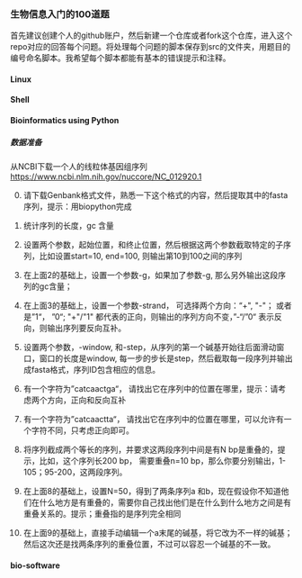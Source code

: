 ### 生物信息入门的100道题
首先建议创建个人的github账户，然后新建一个仓库或者fork这个仓库，进入这个repo对应的回答每个问题。将处理每个问题的脚本保存到src的文件夹，用题目的编号命名脚本。我希望每个脚本都能有基本的错误提示和注释。

#### Linux




#### Shell




#### Bioinformatics using Python

##### 数据准备
从NCBI下载一个人的线粒体基因组序列
https://www.ncbi.nlm.nih.gov/nuccore/NC_012920.1

0. 请下载Genbank格式文件，熟悉一下这个格式的内容，然后提取其中的fasta序列，提示：用biopython完成

1. 统计序列的长度，gc 含量
2. 设置两个参数，起始位置，和终止位置，然后根据这两个参数截取特定的子序列，比如设置start=10, end=100, 则输出第10到100之间的序列
3. 在上面2的基础上，设置一个参数-g，如果加了参数-g, 那么另外输出这段序列的gc含量；
4. 在上面3的基础上，设置一个参数-strand， 可选择两个方向：“+", "-"； 或者是”1“， ”0“; "+"/"1" 都代表的正向，则输出的序列方向不变，”-“/”0“ 表示反向，则输出序列要反向互补。
5. 设置两个参数，-window, 和-step，从序列的第一个碱基开始往后面滑动窗口，窗口的长度是window, 每一步的步长是step，然后截取每一段序列并输出成fasta格式，序列ID包含相应的信息。
6. 有一个字符为”catcaactga“， 请找出它在序列中的位置在哪里，提示：请考虑两个方向，正向和反向互补
7. 有一个字符为”catcaactta“， 请找出它在序列中的位置在哪里，可以允许有一个字符不同，只考虑正向即可。
8. 将序列截成两个等长的序列，并要求这两段序列中间是有N bp是重叠的，提示，比如，这个序列长200 bp， 需要重叠n=10 bp，那么你要分别输出，1-105；95-200，这两段序列。
9. 在上面8的基础上，设置N=50，得到了两条序列a 和b，现在假设你不知道他们在什么地方是有重叠的，需要你自己找出他们是在什么到什么地方之间是有重叠关系的。提示；重叠指的是序列完全相同
10. 在上面9的基础上，直接手动编辑一个a末尾的碱基，将它改为不一样的碱基；然后这次还是找两条序列的重叠位置，不过可以容忍一个碱基的不一致。



#### bio-software

